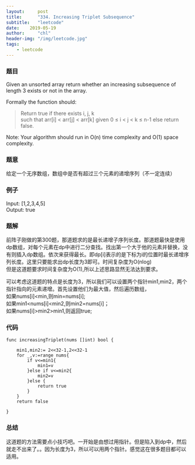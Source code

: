 ```yaml
---
layout:     post
title:      "334. Increasing Triplet Subsequence"
subtitle:   "leetcode"
date:    2019-05-19
author:     "chl"
header-img: "/img/leetcode.jpg"
tags:
    - leetcode
--- 
```


### 题目
Given an unsorted array return whether an increasing subsequence of length 3 exists or not in the array.

Formally the function should:

> Return true if there exists i, j, k   
> such that arr[i] < arr[j] < arr[k] given 0 ≤ i < j < k ≤ n-1 else return false.  
  
  Note: Your algorithm should run in O(n) time complexity and O(1) space complexity.
  
### 题意
给定一个无序数组，数组中是否有超过三个元素的递增序列（不一定连续）

### 例子
Input: [1,2,3,4,5]  
Output: true

### 题解
前阵子刚做的第300题，那道题求的是最长递增子序列长度。那道题最快是使用dp数组，对每个元素在dp中进行二分查找。找出第一个大于他的元素并替换，没有则插入dp数组。依次来获得最长。即dp[i]表示的是下标为i的位置时最长递增序列长度。这里只要能求出dp长度为3即可。时间复杂度为O(nlog)  
但是这道题要求时间复杂度为O(1),所以上述思路显然无法达到要求。    

可以考虑这道题的特点是长度为3，所以我们可以设置两个指针min1,min2，两个指针指向的元素递增。首先设置他们为最大值，然后遍历数组，  
如果nums[i]<min,则min=nums[i];  
如果min1<nums[i]<min2,则min2=nums[i]；  
如果nums[i]>min2>min1,则返回true;

### 代码

```
func increasingTriplet(nums []int) bool {
    
    min1,min2:= 2<<32-1,2<<32-1
    for _,v:=range nums{
        if v<=min1{
            min1=v
        }else if v<=min2{
            min2=v
        }else {
            return true
        }
    }
    return false
    
}
```
### 总结
这道题的方法需要点小技巧吧。一开始是由想过用指针。但是陷入到dp中，然后就走不出来了。。因为长度为3，所以可以用两个指针。感觉这在很多题目都可以适用。

